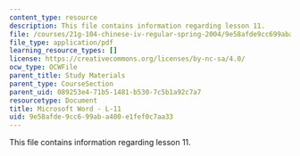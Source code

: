 ```yaml
---
content_type: resource
description: This file contains information regarding lesson 11.
file: /courses/21g-104-chinese-iv-regular-spring-2004/9e58afde9cc699aba400e1fef0c7aa33_MIT21G_104S04_L11.pdf
file_type: application/pdf
learning_resource_types: []
license: https://creativecommons.org/licenses/by-nc-sa/4.0/
ocw_type: OCWFile
parent_title: Study Materials
parent_type: CourseSection
parent_uid: 089253e4-71b5-1481-b530-7c5b1a92c7a7
resourcetype: Document
title: Microsoft Word - L-11
uid: 9e58afde-9cc6-99ab-a400-e1fef0c7aa33
---
```

This file contains information regarding lesson 11.